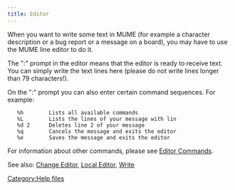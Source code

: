 ```yaml
---
title: Editor
---
```


When you want to write some text in MUME (for example a character
description or a bug report or a message on a board), you may have to
use the MUME line editor to do it.

The ":" prompt in the editor means that the editor is ready to receive
text. You can simply write the text lines here (please do not write
lines longer than 79 characters!).

On the ":" prompt you can also enter certain command sequences. For
example:

`   %h        Lists all available commands`
`   %L        Lists the lines of your message with lin`
`   %d 2      Deletes line 2 of your message`
`   %q        Cancels the message and exits the editor`
`   %e        Saves the message and exits the editor`

For information about other commands, please see [Editor
Commands](Editor_Commands "wikilink").

See also: [Change Editor](Change_Editor "wikilink"), [Local
Editor](Local_Editor "wikilink"), [Write](Write "wikilink")

[Category:Help files](Category:Help_files "wikilink")
